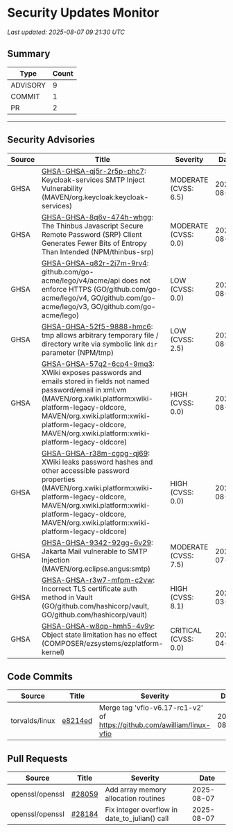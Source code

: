 # Security Updates Monitor

*Last updated: 2025-08-07 09:21:30 UTC*

## Summary
| Type | Count |
|------|-------|
| ADVISORY | 9 |
| COMMIT | 1 |
| PR | 2 |

---

## Security Advisories

| Source | Title | Severity | Date |
|--------|-------|----------|------|
| GHSA | [GHSA-GHSA-qj5r-2r5p-phc7](https://github.com/advisories/GHSA-qj5r-2r5p-phc7): Keycloak-services SMTP Inject Vulnerability (MAVEN/org.keycloak:keycloak-services) | MODERATE (CVSS: 6.5) | 2025-08-06 |
| GHSA | [GHSA-GHSA-8q6v-474h-whgg](https://github.com/advisories/GHSA-8q6v-474h-whgg): The Thinbus Javascript Secure Remote Password (SRP) Client Generates Fewer Bits of Entropy Than Intended (NPM/thinbus-srp) | MODERATE (CVSS: 0.0) | 2025-08-06 |
| GHSA | [GHSA-GHSA-q82r-2j7m-9rv4](https://github.com/advisories/GHSA-q82r-2j7m-9rv4): github.com/go-acme/lego/v4/acme/api does not enforce HTTPS (GO/github.com/go-acme/lego/v4, GO/github.com/go-acme/lego/v3, GO/github.com/go-acme/lego) | LOW (CVSS: 0.0) | 2025-08-06 |
| GHSA | [GHSA-GHSA-52f5-9888-hmc6](https://github.com/advisories/GHSA-52f5-9888-hmc6): tmp allows arbitrary temporary file / directory write via symbolic link `dir` parameter (NPM/tmp) | LOW (CVSS: 2.5) | 2025-08-06 |
| GHSA | [GHSA-GHSA-57q2-6cp4-9mq3](https://github.com/advisories/GHSA-57q2-6cp4-9mq3): XWiki exposes passwords and emails stored in fields not named password/email in xml.vm (MAVEN/org.xwiki.platform:xwiki-platform-legacy-oldcore, MAVEN/org.xwiki.platform:xwiki-platform-legacy-oldcore, MAVEN/org.xwiki.platform:xwiki-platform-legacy-oldcore) | HIGH (CVSS: 0.0) | 2025-08-05 |
| GHSA | [GHSA-GHSA-r38m-cgpg-qj69](https://github.com/advisories/GHSA-r38m-cgpg-qj69): XWiki leaks password hashes and other accessible password properties (MAVEN/org.xwiki.platform:xwiki-platform-legacy-oldcore, MAVEN/org.xwiki.platform:xwiki-platform-legacy-oldcore, MAVEN/org.xwiki.platform:xwiki-platform-legacy-oldcore) | HIGH (CVSS: 0.0) | 2025-08-05 |
| GHSA | [GHSA-GHSA-9342-92gg-6v29](https://github.com/advisories/GHSA-9342-92gg-6v29): Jakarta Mail vulnerable to SMTP Injection (MAVEN/org.eclipse.angus:smtp) | MODERATE (CVSS: 7.5) | 2025-07-21 |
| GHSA | [GHSA-GHSA-r3w7-mfpm-c2vw](https://github.com/advisories/GHSA-r3w7-mfpm-c2vw): Incorrect TLS certificate auth method in Vault (GO/github.com/hashicorp/vault, GO/github.com/hashicorp/vault) | HIGH (CVSS: 8.1) | 2024-03-04 |
| GHSA | [GHSA-GHSA-w8qp-hmh5-4v9v](https://github.com/advisories/GHSA-w8qp-hmh5-4v9v): Object state limitation has no effect (COMPOSER/ezsystems/ezplatform-kernel) | CRITICAL (CVSS: 0.0) | 2022-04-29 |

## Code Commits

| Source | Title | Severity | Date |
|--------|-------|----------|------|
| torvalds/linux | [e8214ed](https://github.com/torvalds/linux/commit/e8214ed59b75fa794126686370a5e47cb7da5b12) | Merge tag 'vfio-v6.17-rc1-v2' of https://github.com/awilliam/linux-vfio | 2025-08-07 |

## Pull Requests

| Source | Title | Severity | Date |
|--------|-------|----------|------|
| openssl/openssl | [#28059](https://github.com/openssl/openssl/pull/28059) | Add array memory allocation routines | 2025-08-07 |
| openssl/openssl | [#28184](https://github.com/openssl/openssl/pull/28184) | Fix integer overflow in date_to_julian() call | 2025-08-07 |

